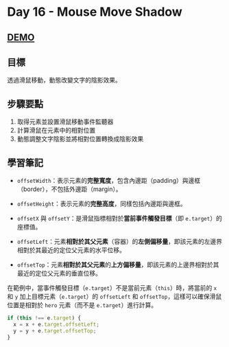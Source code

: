 # Day 16 - Mouse Move Shadow

## [DEMO](https://ayating.github.io/JavaScript30/16%20-%20Mouse%20Move%20Shadow/index-done.html)

## 目標

透過滑鼠移動，動態改變文字的陰影效果。

## 步驟要點

1. 取得元素並設置滑鼠移動事件監聽器
2. 計算滑鼠在元素中的相對位置
3. 動態調整文字陰影並將相對位置轉換成陰影效果

## 學習筆記

- `offsetWidth`：表示元素的**完整寬度**，包含內邊距（padding）與邊框（border），不包括外邊距（margin）。
- `offsetHeight`：表示元素的**完整高度**，同樣包括內邊距與邊框。

- `offsetX` 與 `offsetY`：是滑鼠指標相對於**當前事件觸發目標**（即 `e.target`）的座標值。

- `offsetLeft`：元素**相對於其父元素**（容器）的**左側偏移量**，即該元素的左邊界相對於其最近的定位父元素的水平位移。
- `offsetTop`：元素**相對於其父元素**的**上方偏移量**，即該元素的上邊界相對於其最近的定位父元素的垂直位移。

在範例中，當事件觸發目標（`e.target`）不是當前元素（`this`）時，將當前的 `x` 和 `y` 加上目標元素（`e.target`）的 `offsetLeft` 和 `offsetTop`，這樣可以確保滑鼠位置是相對於 `hero` 元素（而不是 `e.target`）進行計算。

```js
if (this !== e.target) {
  x = x + e.target.offsetLeft;
  y = y + e.target.offsetTop;
}
```
